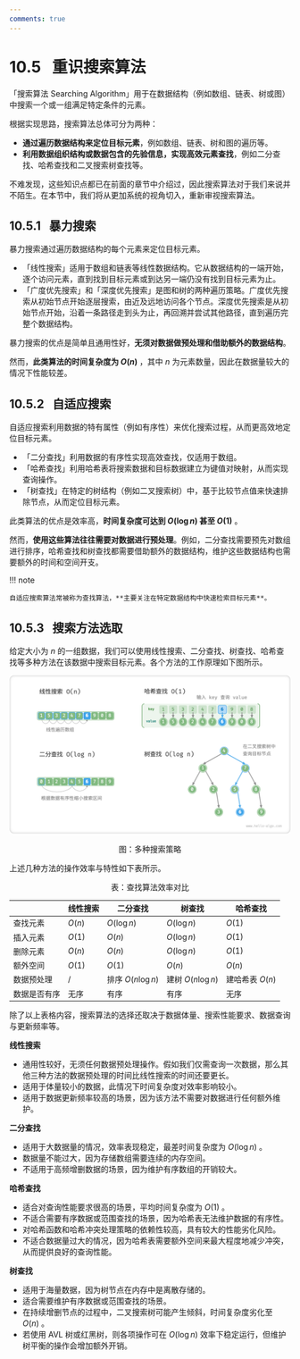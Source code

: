```yaml
---
comments: true
---
```


# 10.5 &nbsp; 重识搜索算法

「搜索算法 Searching Algorithm」用于在数据结构（例如数组、链表、树或图）中搜索一个或一组满足特定条件的元素。

根据实现思路，搜索算法总体可分为两种：

- **通过遍历数据结构来定位目标元素**，例如数组、链表、树和图的遍历等。
- **利用数据组织结构或数据包含的先验信息，实现高效元素查找**，例如二分查找、哈希查找和二叉搜索树查找等。

不难发现，这些知识点都已在前面的章节中介绍过，因此搜索算法对于我们来说并不陌生。在本节中，我们将从更加系统的视角切入，重新审视搜索算法。

## 10.5.1 &nbsp; 暴力搜索

暴力搜索通过遍历数据结构的每个元素来定位目标元素。

- 「线性搜索」适用于数组和链表等线性数据结构。它从数据结构的一端开始，逐个访问元素，直到找到目标元素或到达另一端仍没有找到目标元素为止。
- 「广度优先搜索」和「深度优先搜索」是图和树的两种遍历策略。广度优先搜索从初始节点开始逐层搜索，由近及远地访问各个节点。深度优先搜索是从初始节点开始，沿着一条路径走到头为止，再回溯并尝试其他路径，直到遍历完整个数据结构。

暴力搜索的优点是简单且通用性好，**无须对数据做预处理和借助额外的数据结构**。

然而，**此类算法的时间复杂度为 $O(n)$** ，其中 $n$ 为元素数量，因此在数据量较大的情况下性能较差。

## 10.5.2 &nbsp; 自适应搜索

自适应搜索利用数据的特有属性（例如有序性）来优化搜索过程，从而更高效地定位目标元素。

- 「二分查找」利用数据的有序性实现高效查找，仅适用于数组。
- 「哈希查找」利用哈希表将搜索数据和目标数据建立为键值对映射，从而实现查询操作。
- 「树查找」在特定的树结构（例如二叉搜索树）中，基于比较节点值来快速排除节点，从而定位目标元素。

此类算法的优点是效率高，**时间复杂度可达到 $O(\log n)$ 甚至 $O(1)$** 。

然而，**使用这些算法往往需要对数据进行预处理**。例如，二分查找需要预先对数组进行排序，哈希查找和树查找都需要借助额外的数据结构，维护这些数据结构也需要额外的时间和空间开支。

!!! note

    自适应搜索算法常被称为查找算法，**主要关注在特定数据结构中快速检索目标元素**。

## 10.5.3 &nbsp; 搜索方法选取

给定大小为 $n$ 的一组数据，我们可以使用线性搜索、二分查找、树查找、哈希查找等多种方法在该数据中搜索目标元素。各个方法的工作原理如下图所示。

![多种搜索策略](searching_algorithm_revisited.assets/searching_algorithms.png)

<p align="center"> 图：多种搜索策略 </p>

上述几种方法的操作效率与特性如下表所示。
<p align="center"> 表：查找算法效率对比 </p>

<div class="center-table" markdown>

|              | 线性搜索 | 二分查找           | 树查找             | 哈希查找        |
| ------------ | -------- | ------------------ | ------------------ | --------------- |
| 查找元素     | $O(n)$   | $O(\log n)$        | $O(\log n)$        | $O(1)$          |
| 插入元素     | $O(1)$   | $O(n)$             | $O(\log n)$        | $O(1)$          |
| 删除元素     | $O(n)$   | $O(n)$             | $O(\log n)$        | $O(1)$          |
| 额外空间     | $O(1)$   | $O(1)$             | $O(n)$             | $O(n)$          |
| 数据预处理   | /        | 排序 $O(n \log n)$ | 建树 $O(n \log n)$ | 建哈希表 $O(n)$ |
| 数据是否有序 | 无序     | 有序               | 有序               | 无序            |

</div>

除了以上表格内容，搜索算法的选择还取决于数据体量、搜索性能要求、数据查询与更新频率等。

**线性搜索**

- 通用性较好，无须任何数据预处理操作。假如我们仅需查询一次数据，那么其他三种方法的数据预处理的时间比线性搜索的时间还要更长。
- 适用于体量较小的数据，此情况下时间复杂度对效率影响较小。
- 适用于数据更新频率较高的场景，因为该方法不需要对数据进行任何额外维护。

**二分查找**

- 适用于大数据量的情况，效率表现稳定，最差时间复杂度为 $O(\log n)$ 。
- 数据量不能过大，因为存储数组需要连续的内存空间。
- 不适用于高频增删数据的场景，因为维护有序数组的开销较大。

**哈希查找**

- 适合对查询性能要求很高的场景，平均时间复杂度为 $O(1)$ 。
- 不适合需要有序数据或范围查找的场景，因为哈希表无法维护数据的有序性。
- 对哈希函数和哈希冲突处理策略的依赖性较高，具有较大的性能劣化风险。
- 不适合数据量过大的情况，因为哈希表需要额外空间来最大程度地减少冲突，从而提供良好的查询性能。

**树查找**

- 适用于海量数据，因为树节点在内存中是离散存储的。
- 适合需要维护有序数据或范围查找的场景。
- 在持续增删节点的过程中，二叉搜索树可能产生倾斜，时间复杂度劣化至 $O(n)$ 。
- 若使用 AVL 树或红黑树，则各项操作可在 $O(\log n)$ 效率下稳定运行，但维护树平衡的操作会增加额外开销。

